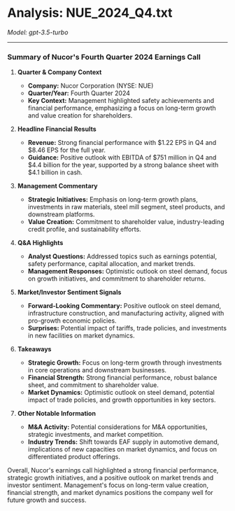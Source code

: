 # Analysis: NUE_2024_Q4.txt

*Model: gpt-3.5-turbo*

---

### Summary of Nucor's Fourth Quarter 2024 Earnings Call

1. **Quarter & Company Context**
   - **Company:** Nucor Corporation (NYSE: NUE)
   - **Quarter/Year:** Fourth Quarter 2024
   - **Key Context:** Management highlighted safety achievements and financial performance, emphasizing a focus on long-term growth and value creation for shareholders.

2. **Headline Financial Results**
   - **Revenue:** Strong financial performance with $1.22 EPS in Q4 and $8.46 EPS for the full year.
   - **Guidance:** Positive outlook with EBITDA of $751 million in Q4 and $4.4 billion for the year, supported by a strong balance sheet with $4.1 billion in cash.

3. **Management Commentary**
   - **Strategic Initiatives:** Emphasis on long-term growth plans, investments in raw materials, steel mill segment, steel products, and downstream platforms.
   - **Value Creation:** Commitment to shareholder value, industry-leading credit profile, and sustainability efforts.

4. **Q&A Highlights**
   - **Analyst Questions:** Addressed topics such as earnings potential, safety performance, capital allocation, and market trends.
   - **Management Responses:** Optimistic outlook on steel demand, focus on growth initiatives, and commitment to shareholder returns.

5. **Market/Investor Sentiment Signals**
   - **Forward-Looking Commentary:** Positive outlook on steel demand, infrastructure construction, and manufacturing activity, aligned with pro-growth economic policies.
   - **Surprises:** Potential impact of tariffs, trade policies, and investments in new facilities on market dynamics.

6. **Takeaways**
   - **Strategic Growth:** Focus on long-term growth through investments in core operations and downstream businesses.
   - **Financial Strength:** Strong financial performance, robust balance sheet, and commitment to shareholder value.
   - **Market Dynamics:** Optimistic outlook on steel demand, potential impact of trade policies, and growth opportunities in key sectors.

7. **Other Notable Information**
   - **M&A Activity:** Potential considerations for M&A opportunities, strategic investments, and market competition.
   - **Industry Trends:** Shift towards EAF supply in automotive demand, implications of new capacities on market dynamics, and focus on differentiated product offerings.

Overall, Nucor's earnings call highlighted a strong financial performance, strategic growth initiatives, and a positive outlook on market trends and investor sentiment. Management's focus on long-term value creation, financial strength, and market dynamics positions the company well for future growth and success.